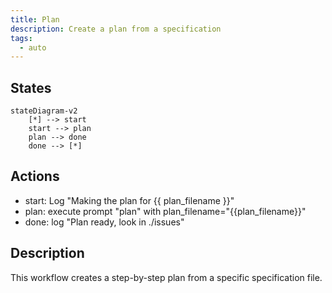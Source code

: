 ```yaml
---
title: Plan
description: Create a plan from a specification
tags:
  - auto
---
```


## States

```mermaid
stateDiagram-v2
    [*] --> start
    start --> plan
    plan --> done
    done --> [*]
```

## Actions

- start: Log "Making the plan for {{ plan_filename }}"
- plan: execute prompt "plan" with plan_filename="{{plan_filename}}"
- done: log "Plan ready, look in ./issues"

## Description

This workflow creates a step-by-step plan from a specific specification file.
